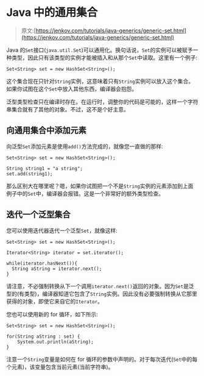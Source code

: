 # Java 中的通用集合

> 原文:[https://jenkov.com/tutorials/java-generics/generic-set.html](https://jenkov.com/tutorials/java-generics/generic-set.html)

Java 的`Set`接口(`java.util.Set`)可以通用化。换句话说，`Set`的实例可以被赋予一种类型，因此只有该类型的实例才能被插入和从那个`Set`中读取。这里有一个例子:

```
Set<String> set = new HashSet<String>();

```

这个集合现在只针对`String`实例，这意味着只有`String`实例可以放入这个集合。如果你试图在这个`Set`中放入其他东西，编译器会抱怨。

泛型类型检查只在编译时存在。在运行时，调整你的代码是可能的，这样一个字符串集合就有了其他的对象。不过，这不是个好主意。

## 向通用集合中添加元素

向泛型`Set`添加元素是使用`add()`方法完成的，就像您一直做的那样:

```
Set<String> set = new HashSet<String>();

String string1 = "a string";
set.add(string1);

```

那么区别大在哪里呢？嗯，如果你试图把一个不是`String`实例的元素添加到上面例子中的`Set`中，编译器会报错。这是一个非常好的额外类型检查。

## 迭代一个泛型集合

您可以使用迭代器迭代一个泛型`Set`，就像这样:

```
Set<String> set = new HashSet<String>();

Iterator<String> iterator = set.iterator();

while(iterator.hasNext()){
  String aString = iterator.next();
}

```

请注意，不必强制转换从下一个调用`iterator.next()`返回的对象。因为`Set`是泛型的(有类型)，编译器知道它包含了`String`实例。因此没有必要强制转换从它那里获得的对象，即使它来自它的`Iterator`。

您也可以使用新的 for 循环，如下所示:

```
Set<String> set = new HashSet<String>();

for(String aString : set) {
    System.out.println(aString);
}

```

注意一个`String`变量是如何在 for 循环的参数中声明的。对于每次迭代(`Set`中的每个元素)，该变量包含当前元素(当前字符串)。